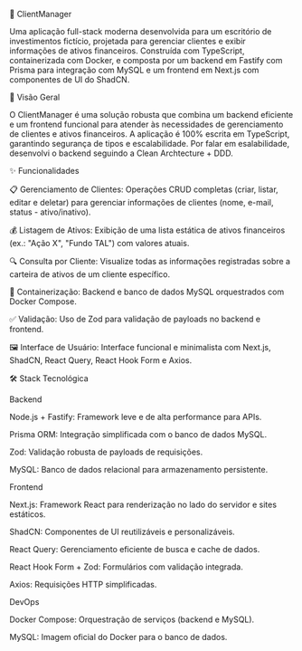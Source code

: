 🌟 ClientManager

Uma aplicação full-stack moderna desenvolvida para um escritório de investimentos fictício, projetada para gerenciar clientes e exibir informações de ativos financeiros. Construída com TypeScript, containerizada com Docker, e composta por um backend em Fastify com Prisma para integração com MySQL e um frontend em Next.js com componentes de UI do ShadCN.


🚀 Visão Geral

O ClientManager é uma solução robusta que combina um backend eficiente e um frontend funcional para atender às necessidades de gerenciamento de clientes e ativos financeiros. A aplicação é 100% escrita em TypeScript, garantindo segurança de tipos e escalabilidade. Por falar em esalabilidade, desenvolvi o backend seguindo a Clean Archtecture + DDD.


✨ Funcionalidades


📋 Gerenciamento de Clientes: Operações CRUD completas (criar, listar, editar e deletar) para gerenciar informações de clientes (nome, e-mail, status - ativo/inativo).

💰 Listagem de Ativos: Exibição de uma lista estática de ativos financeiros (ex.: "Ação X", "Fundo TAL") com valores atuais.

🔍 Consulta por Cliente: Visualize todas as informações registradas sobre a carteira de ativos de um cliente específico.

🐳 Containerização: Backend e banco de dados MySQL orquestrados com Docker Compose.

✅ Validação: Uso de Zod para validação de payloads no backend e frontend.

🖼️ Interface de Usuário: Interface funcional e minimalista com Next.js, ShadCN, React Query, React Hook Form e Axios.


🛠️ Stack Tecnológica

Backend

Node.js + Fastify: Framework leve e de alta performance para APIs.

Prisma ORM: Integração simplificada com o banco de dados MySQL.

Zod: Validação robusta de payloads de requisições.

MySQL: Banco de dados relacional para armazenamento persistente.


Frontend

Next.js: Framework React para renderização no lado do servidor e sites estáticos.

ShadCN: Componentes de UI reutilizáveis e personalizáveis.

React Query: Gerenciamento eficiente de busca e cache de dados.

React Hook Form + Zod: Formulários com validação integrada.

Axios: Requisições HTTP simplificadas.

DevOps


Docker Compose: Orquestração de serviços (backend e MySQL).

MySQL: Imagem oficial do Docker para o banco de dados.
